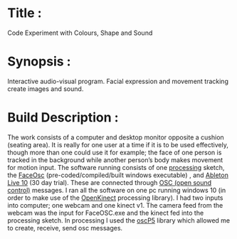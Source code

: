# Title : 

Code Experiment with Colours, Shape and Sound

# Synopsis : 

Interactive audio-visual program. Facial expression and movement tracking create images and sound.

# Build Description : 

The work consists of a computer and desktop monitor opposite a cushion (seating area). It is really for one user at a time if it is to be used effectively, though more than one could use it for example; the face of one person is tracked in the background while another person’s body makes movement for motion input. The software running consists of one [processing](https://processing.org/download/) sketch, the [FaceOsc](https://github.com/kylemcdonald/ofxFaceTracker/releases) (pre-coded/compiled/built windows executable) , and [Ableton Live 10](https://www.ableton.com/en/live/) (30 day trial). These are connected through [OSC (open sound control)](http://opensoundcontrol.org/) messages. I ran all the software on one pc running windows 10 (in order to make use of the [OpenKinect](https://github.com/shiffman/OpenKinect-for-Processing) processing library). I had two inputs into computer; one webcam and one kinect v1. The camera feed from the webcam was the input for FaceOSC.exe and the kinect fed into the processing sketch.  In processing I used the [oscP5](http://www.sojamo.de/libraries/oscP5/) library which allowed me to create, receive, send osc messages. 

